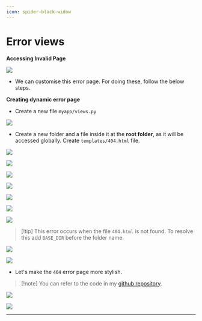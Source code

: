 ```yaml
---
icon: spider-black-widow
---
```


# Error views

**Accessing Invalid Page**

![](https://i.imgur.com/yNN1QDw.png)

* We can customise this error page. For doing these, follow the below steps.

**Creating dynamic error page**

* Create a new file `myapp/views.py`

![](https://i.imgur.com/pHOYm2I.png)

* Create a new folder and a file inside it at the **root folder**, as it will be accessed globally. Create `templates/404.html` file.

![](https://i.imgur.com/ECeHXRy.png)

![](https://i.imgur.com/LtwH8la.png)

![](https://i.imgur.com/Qc6Armf.png)

![](https://i.imgur.com/8lvX4Uo.png)

![](https://i.imgur.com/tZ5QhFi.png)

![](https://i.imgur.com/oqMZzGK.png)

![](https://i.imgur.com/wGmJQjZ.png)

> \[!tip] This error occurs when the file `404.html` is not found. To resolve this add `BASE_DIR` before the folder name.

![](https://i.imgur.com/JNOCulB.png)

![](https://i.imgur.com/aFAJ65n.png)

* Let's make the `404` error page more stylish.

> \[!note] You can refer to the code in my [github repository](https://github.com/Rajendran2201?tab=repositories).

![](https://i.imgur.com/7bk4Siv.png)

![](https://i.imgur.com/eSUaLLH.png)

***
